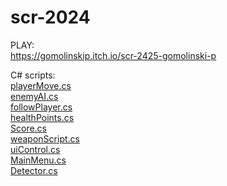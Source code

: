 # scr-2024

PLAY:\
https://gomolinskip.itch.io/scr-2425-gomolinski-p

C# scripts:\
[playerMove.cs](Assets/playerMove.cs)\
[enemyAI.cs](Assets/enemyAI.cs)\
[followPlayer.cs](Assets/followPlayer.cs)\
[healthPoints.cs](Assets/healthPoints.cs)\
[Score.cs](Assets/Score.cs)\
[weaponScript.cs](Assets/weaponScript.cs)\
[uiControl.cs](Assets/uiControl.cs)\
[MainMenu.cs](Assets/MainMenu.cs)\
[Detector.cs](Assets/Detector.cs)


